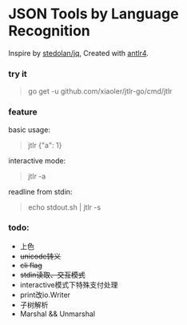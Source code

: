 # JSON Tools by Language Recognition

Inspire by [stedolan/jq](https://github.com/stedolan/jq), Created with [antlr4](https://github.com/antlr/antlr4).

### try it

> go get -u github.com/xiaoler/jtlr-go/cmd/jtlr

### feature

basic usage:
> jtlr {"a": 1}

interactive mode:
> jtlr -a

readline from stdin:
> echo stdout.sh | jtlr -s

### todo:

- 上色
- ~~unicode转义~~
- ~~cli flag~~
- ~~stdin读取、交互模式~~
- interactive模式下特殊支付处理
- print改io.Writer
- 子树解析
- Marshal && Unmarshal

